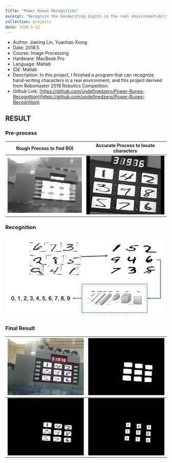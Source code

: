 ```yaml
---
title: "Power Runes Recognition"
excerpt: "Recognize the handwriting digits in the real environment<br/><img src='/images/projects-1/small.gif' height='600' width='600'>"
collection: projects
date: 2018-5-12
---
```


- Author: Jianing Lin, Yuanhao Xiong
- Date: 2018.5
- Course: Image Processing
- Hardware: MacBook Pro 
- Language: Matlab
- IDE: Matlab
- Description: In this project, I finished a program that can recognize hand-writing characters in a real environment, and this project derived from Robomaster 2018 Robotics Competition.
- Github Link: [https://github.com/undefinedzero/Power-Runes-Recognition](https://github.com/undefinedzero/Power-Runes-Recognition)


## RESULT

### Pre-process

|       Rough Process to find ROI       | Accurate Process to locate characters |
| :-----------------------------------: | :-----------------------------------: |
| ![process_rough](/images/projects-1/process_rough.gif) |   ![process_acc](/images/projects-1/process_acc.gif)   |

### Recognition

![CNN](/images/projects-1/CNN.png)

### Final Result

| ![A](/images/projects-1/A.png)                         | ![C](/images/projects-1/C.png)                     |
| ------------------------------------- | --------------------------------- |
| ![outimg](/images/projects-1/outimg.png)               | ![Ze](/images/projects-1/Ze.png)                   |